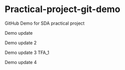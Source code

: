 # Practical-project-git-demo
GitHub Demo for SDA practical project


Demo    update

Demo update 2

Demo update 3 TFA_1


Demo update 4
